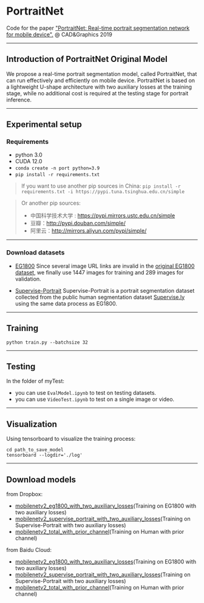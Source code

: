 # PortraitNet

Code for the paper ["PortraitNet: Real-time portrait segmentation network for mobile device".](https://www.sciencedirect.com/science/article/pii/S0097849319300305) @ CAD&Graphics 2019

---
## Introduction of PortraitNet Original Model

We propose a real-time portrait segmentation model, called PortraitNet, that can run effectively and efficiently on mobile device. PortraitNet is based on a lightweight U-shape architecture with two auxiliary losses at the training stage, while no additional cost is required at the testing stage for portrait inference. 

---
## Experimental setup

### Requirements
- python 3.0
- CUDA 12.0
- `conda create -n port python=3.9`
- `pip install -r requirements.txt`
> If you want to use another pip sources in China:
> `pip install -r requirements.txt -i https://pypi.tuna.tsinghua.edu.cn/simple`

> Or another pip sources:
> - 中国科学技术大学 : https://pypi.mirrors.ustc.edu.cn/simple
> - 豆瓣：http://pypi.douban.com/simple/
> - 阿里云：http://mirrors.aliyun.com/pypi/simple/ 

---
### Download datasets
- [EG1800](https://pan.baidu.com/s/1myEBdEmGz6ufniU3i1e6Uw) Since several image URL links are invalid in the [original EG1800 dataset](http://xiaoyongshen.me/webpage_portrait/index.html), we finally use 1447 images for training and 289 images for validation. 

- [Supervise-Portrait](https://pan.baidu.com/s/1uBtCsLj156e_iy3DtkvjQQ) Supervise-Portrait is a portrait segmentation dataset collected from the public human segmentation dataset [Supervise.ly](https://supervise.ly/) using the same data process as EG1800.

---
## Training

```
python train.py --batchsize 32 
```

---
## Testing
In the folder of myTest:
- you can use `EvalModel.ipynb` to test on testing datasets.
- you can use `VideoTest.ipynb` to test on a single image or video.

---
## Visualization
Using tensorboard to visualize the training process:
```
cd path_to_save_model
tensorboard --logdir='./log'
```

---
## Download models
from Dropbox:
- [mobilenetv2_eg1800_with_two_auxiliary_losses](https://www.dropbox.com/s/nyanai43cnynqlx/mobilenetv2_eg1800_with_two_auxiliary_losses.tar?dl=0)(Training on EG1800 with two auxiliary losses)
- [mobilenetv2_supervise_portrait_with_two_auxiliary_losses](https://www.dropbox.com/s/pyocc3en6t63itp/mobilenetv2_supervise_portrait_with_two_auxiliary_losses.tar?dl=0)(Training on Supervise-Portrait with two auxiliary losses)
- [mobilenetv2_total_with_prior_channel](https://www.dropbox.com/s/37zz9kkyki1wv8e/mobilenetv2_total_with_prior_channel.tar?dl=0)(Training on Human with prior channel)


from Baidu Cloud:
- [mobilenetv2_eg1800_with_two_auxiliary_losses](https://pan.baidu.com/s/1oEMwxQUvpONA913I95Od-w)(Training on EG1800 with two auxiliary losses)
- [mobilenetv2_supervise_portrait_with_two_auxiliary_losses](https://pan.baidu.com/s/1nCJp7RS2rv7SxNz8_Lfmcg)(Training on Supervise-Portrait with two auxiliary losses)
- [mobilenetv2_total_with_prior_channel](https://pan.baidu.com/s/1sEG87ezvIZ4-iTa4W_hfYA)(Training on Human with prior channel)
